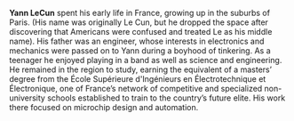 **Yann LeCun** spent his early life in France, growing up in the suburbs of Paris. (His name was originally Le Cun, but he dropped the space after discovering that Americans were confused and treated Le as his middle name). His father was an engineer, whose interests in electronics and mechanics were passed on to Yann during a boyhood of tinkering. As a teenager he enjoyed playing in a band as well as science and engineering. He remained in the region to study, earning the equivalent of a masters’ degree from the École Supérieure d'Ingénieurs en Électrotechnique et Électronique, one of France’s network of competitive and specialized non-university schools established to train to the country’s future elite. His work there focused on microchip design and automation.